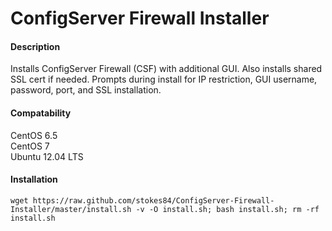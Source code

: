 ConfigServer Firewall Installer
===============================

#### Description ####
Installs ConfigServer Firewall (CSF) with additional GUI. Also installs shared SSL cert if needed. Prompts during install for IP restriction, GUI username, password, port, and SSL installation.

#### Compatability ####
CentOS 6.5
<br>
CentOS 7
<br>
Ubuntu 12.04 LTS

#### Installation ####

```wget https://raw.github.com/stokes84/ConfigServer-Firewall-Installer/master/install.sh -v -O install.sh; bash install.sh; rm -rf install.sh```
